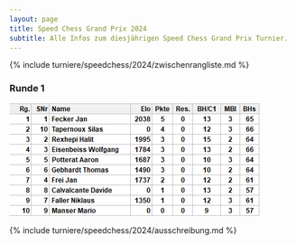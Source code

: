 ```yaml
---
layout: page
title: Speed Chess Grand Prix 2024
subtitle: Alle Infos zum diesjährigen Speed Chess Grand Prix Turnier.
---
```


{% include turniere/speedchess/2024/zwischenrangliste.md %}

### Runde 1

![Runde 1](/assets/img/turniere/speedchess/2024/runde-1-rapid.png)

{% include turniere/speedchess/2024/ausschreibung.md %}
